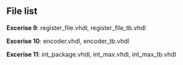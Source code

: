 ## File list

**Excerise 9**: register_file.vhdl, register_file_tb.vhdl

**Excerise 10**: encoder.vhdl, encoder_tb.vhdl

**Excerise 11**: int_package.vhdl, int_max.vhdl, int_max_tb.vhdl
